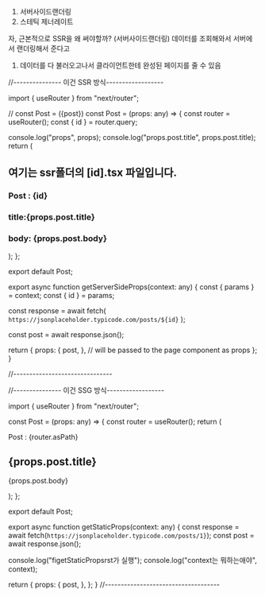 1. 서버사이드랜더링
2. 스테틱 제너레이트

자, 근본적으로
SSR을 왜 써야할까? (서버사이드랜더링)
데이터를 조회해와서 서버에서 랜더링해서 준다고

1. 데이터를 다 불러오고나서 클라이언트한테 완성된 페이지를 줄 수 있음

//--------------- 이건 SSR 방식------------------

import { useRouter } from "next/router";

// const Post = ({post})
const Post = (props: any) => {
const router = useRouter();
const { id } = router.query;

console.log("props", props);
console.log("props.post.title", props.post.title);
return (
<div>
<h2>여기는 ssr폴더의 [id].tsx 파일입니다.</h2>
<h3>Post : {id}</h3>
<h3>title:{props.post.title}</h3>
<h3>body: {props.post.body}</h3>
</div>
);
};

export default Post;

export async function getServerSideProps(context: any) {
const { params } = context;
const { id } = params;

const response = await fetch(
`https://jsonplaceholder.typicode.com/posts/${id}`
);

const post = await response.json();

return {
props: {
post,
}, // will be passed to the page component as props
};
}

//-------------------------------

//--------------- 이건 SSG 방식------------------

import { useRouter } from "next/router";

const Post = (props: any) => {
const router = useRouter();
return (
<div>
Post : {router.asPath}
<h2>{props.post.title}</h2>
<p>{props.post.body}</p>
</div>
);
};

export default Post;

export async function getStaticProps(context: any) {
const response = await fetch(`https://jsonplaceholder.typicode.com/posts/1}`);
const post = await response.json();

console.log("figetStaticPropsrst가 실행");
console.log("context는 뭐하는애야", context);

return {
props: {
post,
},
};
}
//------------------------------------
